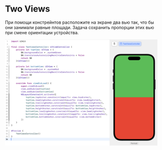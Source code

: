 #  Two Views

При помощи констрейнтов расположите на экране два вью так, что бы они занимали равные площади. Задача сохранить пропорции этих вью при смене ориентации устройства.

![](Screenshot.png)
